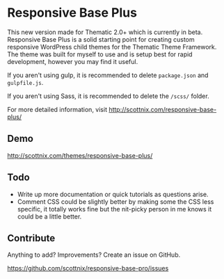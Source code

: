 Responsive Base Plus
===============

This new version made for Thematic 2.0+ which is currently in beta. Responsive Base Plus is a solid starting point for creating custom responsive WordPress child themes for the Thematic Theme Framework. The theme was built for myself to use and is setup best for rapid development, however you may find it useful.

If you aren't using gulp, it is recommended to delete `package.json` and `gulpfile.js`.

If you aren't using Sass, it is recommended to delete the `/scss/` folder.

For more detailed information, visit http://scottnix.com/responsive-base-plus/

Demo
-------------

http://scottnix.com/themes/responsive-base-plus/

Todo
-------------

* Write up more documentation or quick tutorials as questions arise.
* Comment CSS could be slightly better by making some the CSS less specific, it totally works fine but the nit-picky person in me knows it could be a little better.

Contribute
--------------

Anything to add? Improvements? Create an issue on GitHub.

https://github.com/scottnix/responsive-base-pro/issues